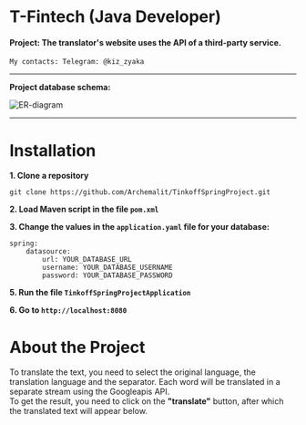 # T-Fintech (Java Developer)
#### Project: The translator's website uses the API of a third-party service.
```My contacts: Telegram: @kiz_zyaka```
___
__Project database schema:__

![ER-diagram](https://github.com/Archemalit/TinkoffSpringProject/blob/develop/database.jpg)
___
# Installation

**1. Clone a repository**

```
git clone https://github.com/Archemalit/TinkoffSpringProject.git 
```

**2. Load Maven script in the file ```pom.xml```**

**3. Change the values in the ```application.yaml``` file for your database:**

```
spring:
    datasource:
        url: YOUR_DATABASE_URL
        username: YOUR_DATABASE_USERNAME
        password: YOUR_DATABASE_PASSWORD
```

**5. Run the file ```TinkoffSpringProjectApplication```**

**6. Go to ```http://localhost:8080```**

# About the Project

To translate the text, you need to select the original language, the translation language and the separator. Each word will be translated in a separate stream using the Googleapis API. \
To get the result, you need to click on the **"translate"** button, after which the translated text will appear below.

